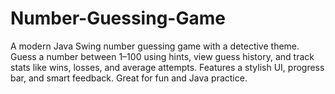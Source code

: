 # Number-Guessing-Game
A modern Java Swing number guessing game with a detective theme. Guess a number between 1–100 using hints, view guess history, and track stats like wins, losses, and average attempts. Features a stylish UI, progress bar, and smart feedback. Great for fun and Java practice.
